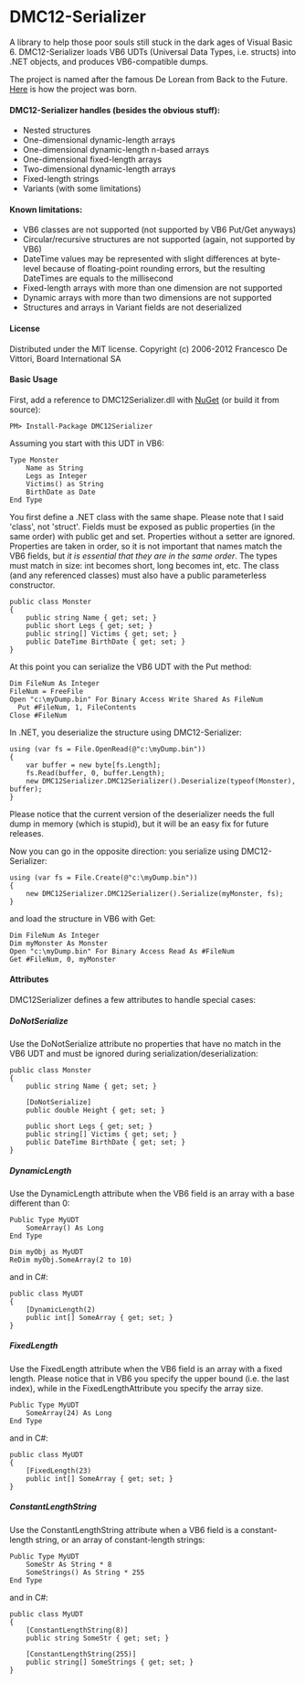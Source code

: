 DMC12-Serializer
================

A library to help those poor souls still stuck in the dark ages of Visual Basic 6. DMC12-Serializer loads VB6 UDTs (Universal Data Types, i.e. structs) into .NET objects, and produces VB6-compatible dumps.

The project is named after the famous De Lorean from Back to the Future. [Here](http://www.frenk.com/2012/08/back-to-the-future/) is how the project was born.

#### DMC12-Serializer handles (besides the obvious stuff):

- Nested structures
- One-dimensional dynamic-length arrays
- One-dimensional dynamic-length n-based arrays
- One-dimensional fixed-length arrays
- Two-dimensional dynamic-length arrays
- Fixed-length strings
- Variants (with some limitations)

#### Known limitations:

- VB6 classes are not supported (not supported by VB6 Put/Get anyways)
- Circular/recursive structures are not supported (again, not supported by VB6)
- DateTime values may be represented with slight differences at byte-level because of floating-point rounding errors, but the resulting DateTimes are equals to the millisecond
- Fixed-length arrays with more than one dimension are not supported
- Dynamic arrays with more than two dimensions are not supported
- Structures and arrays in Variant fields are not deserialized

#### License

Distributed under the MIT license. Copyright (c) 2006-2012 Francesco De Vittori, Board International SA

#### Basic Usage

First, add a reference to DMC12Serializer.dll with [NuGet](http://nuget.org/packages/DMC12Serializer) (or build it from source):

    PM> Install-Package DMC12Serializer

Assuming you start with this UDT in VB6:

    Type Monster
        Name as String
        Legs as Integer
        Victims() as String
        BirthDate as Date
    End Type

You first define a .NET class with the same shape. Please note that I said 'class', not 'struct'.
Fields must be exposed as public properties (in the same order) with public get and set. Properties without a setter are ignored. Properties are taken in order, so it is not important that names match the VB6 fields, but *it is essential that they are in the same order*.
The types must match in size: int becomes short, long becomes int, etc.
The class (and any referenced classes) must also have a public parameterless constructor. 

    public class Monster
    {
        public string Name { get; set; }
        public short Legs { get; set; }
        public string[] Victims { get; set; }
        public DateTime BirthDate { get; set; }
    }

At this point you can serialize the VB6 UDT with the Put method:

    Dim FileNum As Integer
    FileNum = FreeFile
    Open "c:\myDump.bin" For Binary Access Write Shared As FileNum
      Put #FileNum, 1, FileContents
    Close #FileNum

In .NET, you deserialize the structure using DMC12-Serializer:

    using (var fs = File.OpenRead(@"c:\myDump.bin"))
    {
        var buffer = new byte[fs.Length];
        fs.Read(buffer, 0, buffer.Length);
        new DMC12Serializer.DMC12Serializer().Deserialize(typeof(Monster), buffer);
    }

Please notice that the current version of the deserializer needs the full dump in memory (which is stupid), but it will be an easy fix for future releases.

Now you can go in the opposite direction: you serialize using DMC12-Serializer:

    using (var fs = File.Create(@"c:\myDump.bin"))
    {
        new DMC12Serializer.DMC12Serializer().Serialize(myMonster, fs);
    }

and load the structure in VB6 with Get:

    Dim FileNum As Integer
    Dim myMonster As Monster
    Open "c:\myDump.bin" For Binary Access Read As #FileNum
    Get #FileNum, 0, myMonster


#### Attributes

DMC12Serializer defines a few attributes to handle special cases:

##### DoNotSerialize

Use the DoNotSerialize attribute no properties that have no match in the VB6 UDT and must be ignored during serialization/deserialization:

    public class Monster
    {
        public string Name { get; set; }
        
        [DoNotSerialize]
        public double Height { get; set; }
        
        public short Legs { get; set; }
        public string[] Victims { get; set; }
        public DateTime BirthDate { get; set; }
    }


##### DynamicLength

Use the DynamicLength attribute when the VB6 field is an array with a base different than 0:

    Public Type MyUDT
        SomeArray() As Long
    End Type
    
    Dim myObj as MyUDT
    ReDim myObj.SomeArray(2 to 10)

and in C#:

    public class MyUDT
    {
        [DynamicLength(2)
        public int[] SomeArray { get; set; }
    }

##### FixedLength

Use the FixedLength attribute when the VB6 field is an array with a fixed length. Please notice that in VB6 you specify the upper bound (i.e. the last index), while in the FixedLengthAttribute you specify the array size.

    Public Type MyUDT
        SomeArray(24) As Long
    End Type

and in C#:

    public class MyUDT
    {
        [FixedLength(23)
        public int[] SomeArray { get; set; }
    }
    
##### ConstantLengthString

Use the ConstantLengthString attribute when a VB6 field is a constant-length string, or an array of constant-length strings:

    Public Type MyUDT
        SomeStr As String * 8
        SomeStrings() As String * 255
    End Type
    
and in C#:

    public class MyUDT
    {
        [ConstantLengthString(8)]
        public string SomeStr { get; set; }
        
        [ConstantLengthString(255)]
        public string[] SomeStrings { get; set; }
    }